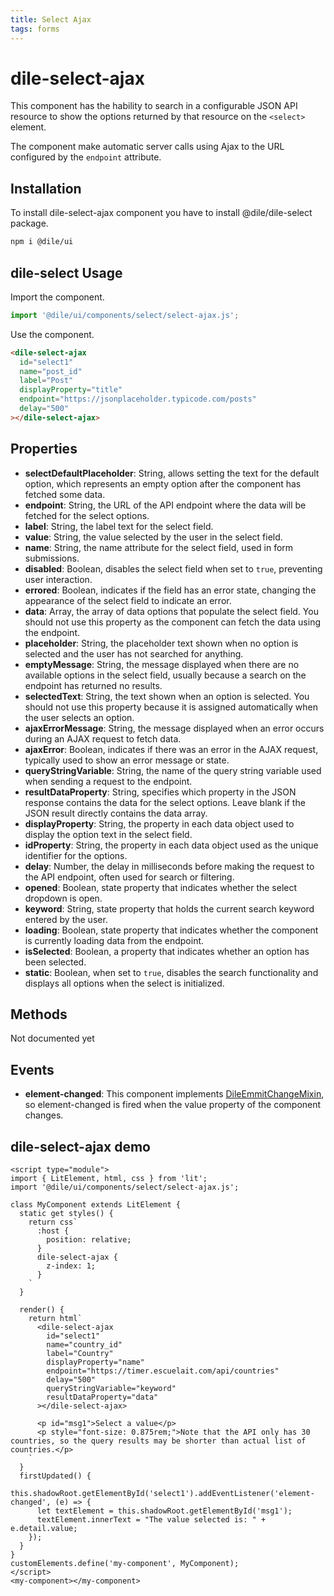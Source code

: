```yaml
---
title: Select Ajax
tags: forms
---
```


# dile-select-ajax

This component has the hability to search in a configurable JSON API resource to show the options returned by that resource on the ```<select>``` element.

The component make automatic server calls using Ajax to the URL configured by the ```endpoint``` attribute.

## Installation

To install dile-select-ajax component you have to install @dile/dile-select package.

```bash
npm i @dile/ui
```

## dile-select Usage

Import the component.

```javascript
import '@dile/ui/components/select/select-ajax.js';
```

Use the component.

```html
<dile-select-ajax 
  id="select1"
  name="post_id"
  label="Post"
  displayProperty="title" 
  endpoint="https://jsonplaceholder.typicode.com/posts"
  delay="500"
></dile-select-ajax>
```

## Properties

- **selectDefaultPlaceholder**: String, allows setting the text for the default option, which represents an empty option after the component has fetched some data.
- **endpoint**: String, the URL of the API endpoint where the data will be fetched for the select options.
- **label**: String, the label text for the select field.
- **value**: String, the value selected by the user in the select field.
- **name**: String, the name attribute for the select field, used in form submissions.
- **disabled**: Boolean, disables the select field when set to `true`, preventing user interaction.
- **errored**: Boolean, indicates if the field has an error state, changing the appearance of the select field to indicate an error.
- **data**: Array, the array of data options that populate the select field. You should not use this property as the component can fetch the data using the endpoint.
- **placeholder**: String, the placeholder text shown when no option is selected and the user has not searched for anything.
- **emptyMessage**: String, the message displayed when there are no available options in the select field, usually because a search on the endpoint has returned no results.
- **selectedText**: String, the text shown when an option is selected. You should not use this property because it is assigned automatically when the user selects an option.
- **ajaxErrorMessage**: String, the message displayed when an error occurs during an AJAX request to fetch data.
- **ajaxError**: Boolean, indicates if there was an error in the AJAX request, typically used to show an error message or state.
- **queryStringVariable**: String, the name of the query string variable used when sending a request to the endpoint.
- **resultDataProperty**: String, specifies which property in the JSON response contains the data for the select options. Leave blank if the JSON result directly contains the data array.
- **displayProperty**: String, the property in each data object used to display the option text in the select field.
- **idProperty**: String, the property in each data object used as the unique identifier for the options.
- **delay**: Number, the delay in milliseconds before making the request to the API endpoint, often used for search or filtering.
- **opened**: Boolean, state property that indicates whether the select dropdown is open.
- **keyword**: String, state property that holds the current search keyword entered by the user.
- **loading**: Boolean, state property that indicates whether the component is currently loading data from the endpoint.
- **isSelected**: Boolean, a property that indicates whether an option has been selected.
- **static**: Boolean, when set to `true`, disables the search functionality and displays all options when the select is initialized.

## Methods

Not documented yet

## Events

- **element-changed**: This component implements [DileEmmitChangeMixin](https://dile-components.polydile.com/mixins/dile-emmit-change-mixin/), so element-changed is fired when the value property of the component changes.

## dile-select-ajax demo

```html:preview
<script type="module">
import { LitElement, html, css } from 'lit';
import '@dile/ui/components/select/select-ajax.js';

class MyComponent extends LitElement {
  static get styles() {
    return css`
      :host {
        position: relative;
      }
      dile-select-ajax {
        z-index: 1;
      }
    `
  }

  render() {
    return html`
      <dile-select-ajax 
        id="select1"
        name="country_id"
        label="Country"
        displayProperty="name" 
        endpoint="https://timer.escuelait.com/api/countries"
        delay="500"
        queryStringVariable="keyword"
        resultDataProperty="data"
      ></dile-select-ajax>

      <p id="msg1">Select a value</p>
      <p style="font-size: 0.875rem;">Note that the API only has 30 countries, so the query results may be shorter than actual list of countries.</p>
    `
  }
  firstUpdated() {
    this.shadowRoot.getElementById('select1').addEventListener('element-changed', (e) => {
      let textElement = this.shadowRoot.getElementById('msg1');
      textElement.innerText = "The value selected is: " + e.detail.value;
    });
  }
}
customElements.define('my-component', MyComponent);
</script>
<my-component></my-component>
```
